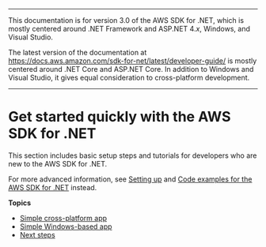 --------

This documentation is for version 3\.0 of the AWS SDK for \.NET, which is mostly centered around \.NET Framework and ASP\.NET 4\.*x*, Windows, and Visual Studio\.

The latest version of the documentation at [https://docs\.aws\.amazon\.com/sdk\-for\-net/latest/developer\-guide/](../../latest/developer-guide/welcome.html) is mostly centered around \.NET Core and ASP\.NET Core\. In addition to Windows and Visual Studio, it gives equal consideration to cross\-platform development\.

--------

# Get started quickly with the AWS SDK for \.NET<a name="quick-start"></a>

This section includes basic setup steps and tutorials for developers who are new to the AWS SDK for \.NET\.

For more advanced information, see [Setting up](net-dg-setup.md) and [Code examples for the AWS SDK for \.NET](tutorials-examples.md) instead\.

**Topics**
+ [Simple cross\-platform app](quick-start-s3-1-cross.md)
+ [Simple Windows\-based app](quick-start-s3-1-winvs.md)
+ [Next steps](quick-start-next-steps.md)